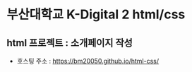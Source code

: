 # 부산대학교 K-Digital 2 html/css
## html 프로젝트 : 소개페이지 작성
+ 호스팅 주소 : https://bm20050.github.io/html-css/

